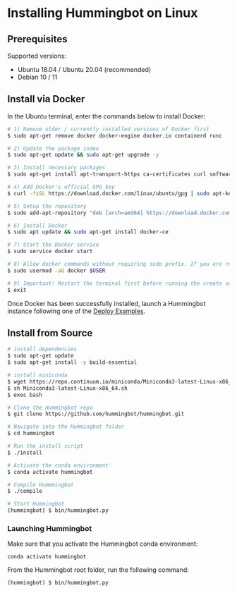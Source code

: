 # Installing Hummingbot on Linux

## Prerequisites

Supported versions:

* Ubuntu 18.04 / Ubuntu 20.04 (recommended)
* Debian 10 / 11

## Install via Docker

In the Ubuntu terminal, enter the commands below to install Docker:

```bash
# 1) Remove older / currently installed versions of Docker first 
$ sudo apt-get remove docker docker-engine docker.io containerd runc

# 2) Update the package index
$ sudo apt-get update && sudo apt-get upgrade -y

# 3) Install necessary packages
$ sudo apt-get install apt-transport-https ca-certificates curl software-properties-common gnupg lsb-release

# 4) Add Docker's official GPG key 
$ curl -fsSL https://download.docker.com/linux/ubuntu/gpg | sudo apt-key add -

# 5) Setup the repository
$ sudo add-apt-repository "deb [arch=amd64] https://download.docker.com/linux/ubuntu  $(lsb_release -cs)  stable"

# 6) Install Docker
$ sudo apt update && sudo apt-get install docker-ce

# 7) Start the Docker service
$ sudo service docker start 

# 8) Allow docker commands without requiring sudo prefix. If you are running as root replace $USER with your username
$ sudo usermod -aG docker $USER

# 9) Important! Restart the terminal first before running the create scripts 
$ exit
```

Once Docker has been successfully installed, launch a Hummingbot instance following one of the [Deploy Examples](/installation/deploy/).

## Install from Source

```bash
# install dependencies
$ sudo apt-get update
$ sudo apt-get install -y build-essential

# install miniconda
$ wget https://repo.continuum.io/miniconda/Miniconda3-latest-Linux-x86_64.sh
$ sh Miniconda3-latest-Linux-x86_64.sh
$ exec bash

# Clone the Hummingbot repo
$ git clone https://github.com/hummingbot/hummingbot.git

# Navigate into the Hummingbot folder
$ cd hummingbot

# Run the install script
$ ./install

# Activate the conda environment
$ conda activate hummingbot

# Compile Hummmingbot
$ ./compile

# Start Hummingbot
(hummingbot) $ bin/hummingbot.py
```

### Launching Hummingbot

Make sure that you activate the Hummingbot conda environment:

```
conda activate hummingbot
```

From the Hummingbot root folder, run the following command:

```
(hummingbot) $ bin/hummingbot.py
```

